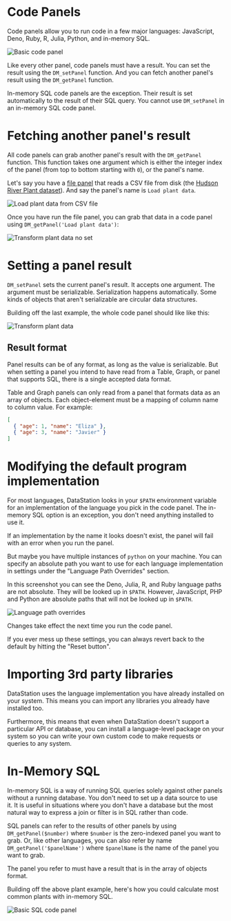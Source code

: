 # Code Panels

Code panels allow you to run code in a few major languages:
JavaScript, Deno, Ruby, R, Julia, Python, and in-memory SQL.

![Basic code panel](/tutorials/basic-code-panel.png)

Like every other panel, code panels must have a result. You can set
the result using the `DM_setPanel` function. And you can fetch another
panel's result using the `DM_getPanel` function.

In-memory SQL code panels are the exception. Their result is
set automatically to the result of their SQL query. You cannot use
`DM_setPanel` in an in-memory SQL code panel.

# Fetching another panel's result

All code panels can grab another panel's result with the `DM_getPanel`
function. This function takes one argument which is either the integer
index of the panel (from top to bottom starting with `0`), or the
panel's name.

Let's say you have a [file panel](./File_Panels.md) that reads a CSV
file from disk (the [Hudson River Plant
dataset](https://catalog.data.gov/dataset/hudson-river-park-flora-plantings-beginning-1997)). And
say the panel's name is `Load plant data`.

![Load plant data from CSV file](/tutorials/file-plant-data.png)

Once you have run the file panel, you can grab that data in a code
panel using `DM_getPanel('Load plant data')`:

![Transform plant data no set](/tutorials/transform-plant-data-no-set.png)

# Setting a panel result

`DM_setPanel` sets the current panel's result. It accepts one argument. The argument must be serializable. Serialization happens automatically. Some kinds of objects that aren't serializable are circular data structures.

Building off the last example, the whole code panel should like like this:

![Transform plant data](/tutorials/transform-plant-data.png)

## Result format

Panel results can be of any format, as long as the value is
serializable. But when setting a panel you intend to have read from a
Table, Graph, or panel that supports SQL, there is a single accepted data format.

Table and Graph panels can only read from a panel that formats data as
an array of objects. Each object-element must be a mapping of column
name to column value. For example:

```json
[
  { "age": 1, "name": "Eliza" },
  { "age": 3, "name": "Javier" }
]
```

# Modifying the default program implementation

For most languages, DataStation looks in your `$PATH` environment
variable for an implementation of the language you pick in the code
panel. The in-memory SQL option is an exception, you don't need
anything installed to use it.

If an implementation by the name it looks doesn't exist, the panel
will fail with an error when you run the panel.

But maybe you have multiple instances of `python` on your machine. You
can specify an absolute path you want to use for each language
implementation in settings under the "Language Path Overrides" section.

In this screenshot you can see the Deno, Julia, R, and Ruby language
paths are not absolute. They will be looked up in `$PATH`. However,
JavaScript, PHP and Python are absolute paths that will not be looked
up in `$PATH`.

![Language path overrides](/tutorials/language-path-overrides.png)

Changes take effect the next time you run the code panel.

If you ever mess up these settings, you can always revert back to the
default by hitting the "Reset button".

# Importing 3rd party libraries

DataStation uses the language implementation you have already
installed on your system. This means you can import any libraries you
already have installed too.

Furthermore, this means that even when DataStation doesn't support a
particular API or database, you can install a language-level package
on your system so you can write your own custom code to make requests
or queries to any system.

# In-Memory SQL

In-memory SQL is a way of running SQL queries solely against other
panels without a running database. You don't need to set up a data
source to use it. It is useful in situations where you don't have a
database but the most natural way to express a join or filter is in
SQL rather than code.

SQL panels can refer to the results of other panels by using
`DM_getPanel($number)` where `$number` is the zero-indexed panel you
want to grab. Or, like other languages, you can also refer by name
`DM_getPanel('$panelName')` where `$panelName` is the name of the
panel you want to grab.

The panel you refer to must have a result that is in the array of
objects format.

Building off the above plant example, here's how you could calculate
most common plants with in-memory SQL.

![Basic SQL code panel](/tutorials/basic-sql-code.png)

